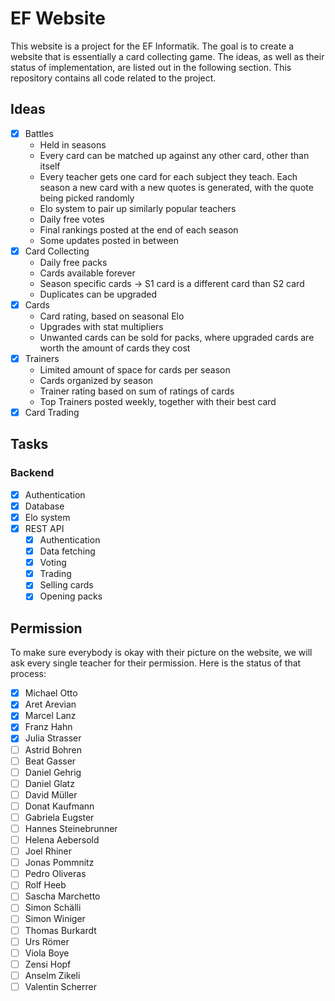 # EF Website
This website is a project for the EF Informatik. The goal is to create a website that is essentially a card collecting game. The ideas, as well as their status of implementation, are listed out in the following section. This repository contains all code related to the project.
## Ideas
- [x] Battles
  - Held in seasons
  - Every card can be matched up against any other card, other than itself
  - Every teacher gets one card for each subject they teach. Each season a new card with a new quotes is generated, with the quote being picked randomly
  - Elo system to pair up similarly popular teachers
  - Daily free votes
  - Final rankings posted at the end of each season
  - Some updates posted in between
- [x] Card Collecting
  - Daily free packs
  - Cards available forever
  - Season specific cards -> S1 card is a different card than S2 card
  - Duplicates can be upgraded
- [x] Cards
  - Card rating, based on seasonal Elo
  - Upgrades with stat multipliers
  - Unwanted cards can be sold for packs, where upgraded cards are worth the amount of cards they cost
- [x] Trainers
  - Limited amount of space for cards per season
  - Cards organized by season
  - Trainer rating based on sum of ratings of cards
  - Top Trainers posted weekly, together with their best card
- [x] Card Trading
## Tasks
### Backend
- [x] Authentication
- [x] Database
- [x] Elo system
- [x] REST API
  - [x] Authentication
  - [x] Data fetching
  - [x] Voting
  - [x] Trading
  - [x] Selling cards
  - [x] Opening packs
## Permission
To make sure everybody is okay with their picture on the website, we will ask every single teacher for their permission. Here is the status of that process:
- [x] Michael Otto
- [x] Aret Arevian
- [x] Marcel Lanz
- [x] Franz Hahn
- [x] Julia Strasser
- [ ] Astrid Bohren
- [ ] Beat Gasser
- [ ] Daniel Gehrig
- [ ] Daniel Glatz
- [ ] David Müller
- [ ] Donat Kaufmann
- [ ] Gabriela Eugster
- [ ] Hannes Steinebrunner
- [ ] Helena Aebersold
- [ ] Joel Rhiner
- [ ] Jonas Pommnitz
- [ ] Pedro Oliveras
- [ ] Rolf Heeb
- [ ] Sascha Marchetto
- [ ] Simon Schälli
- [ ] Simon Winiger
- [ ] Thomas Burkardt
- [ ] Urs Römer
- [ ] Viola Boye
- [ ] Zensi Hopf
- [ ] Anselm Zikeli
- [ ] Valentin Scherrer
